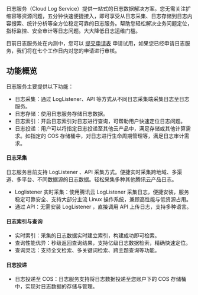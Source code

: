 
日志服务（Cloud Log Service）提供一站式的日志数据解决方案。您无需关注扩缩容等资源问题，五分钟快速便捷接入，即可享受从日志采集、日志存储到日志内容搜索、统计分析等全方位稳定可靠的日志服务。帮助您轻松解决业务问题定位，指标监控、安全审计等日志问题。大大降低日志运维门槛。

目前日志服务处在内测中，您可以 [提交申请表](https://intl.cloud.tencent.com/act/apply/cloudlog) 申请试用，如果您已经申请日志服务，我们将在七个工作日内对您的申请进行审核。

## 功能概览
日志服务主要提供以下功能：

- 日志采集：通过 LogListener、API 等方式从不同日志采集端采集日志至日志服务。
- 日志存储：使用日志服务存储日志数据。
- 日志索引：开启日志索引对日志进行查询，可帮助用户快速定位日志问题。
- 日志投递：用户可以将指定日志投递至其他云产品中，满足存储或其他计算需求。如指定的 COS 存储桶中，对日志进行生命周期管理等，满足日志审计需求。

#### 日志采集
日志服务目前支持 LogListener 、API 采集方式。便捷实时采集跨地域、多渠道、多平台、不同数据源的日志数据。轻松采集多种其他腾讯云产品日志。
- Loglistener 实时采集：使用腾讯云 LogListener 采集日志，便捷安装，服务稳定可靠安全、支持大部分主流 Linux 操作系统，兼顾高性能与低资源占用。
- 通过 API：无需安装 LogListener ，直接调用 API 上传日志，支持多种语言。

#### 日志索引与查询
- 实时索引：采集的日志数据实时建立索引，构建成功即可检索。
- 查询性能优异：秒级返回查询结果，支持亿级日志数据检索，精确快速定位。
- 查询灵活：支持全文检索、多关键词检索、跨主题查询等功能。

#### 日志投递
- 日志投递至 COS：日志服务支持将日志数据投递至您账户下的 COS 存储桶中，实现对日志数据的存储与管理。
